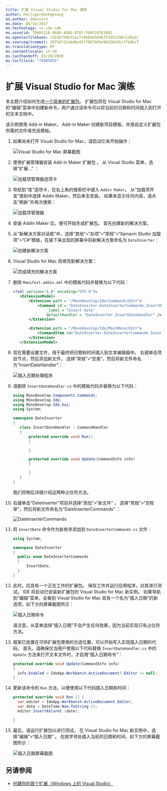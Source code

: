 ```yaml
---
title: 扩展 Visual Studio for Mac 演练
author: heiligerdankgesang
ms.author: dominicn
ms.date: 04/14/2017
ms.technology: vs-ide-sdk
ms.assetid: 7D00512B-9688-4D8D-87A7-F04F207E3D02
ms.openlocfilehash: c5b3b759b32acfc86b4b584b3f3d52298c138a2c
ms.sourcegitcommit: 2975d722a6d6e45f7887b05e9b526e91cffb0bcf
ms.translationtype: HT
ms.contentlocale: zh-CN
ms.lasthandoff: 03/20/2020
ms.locfileid: "74985035"
---
```

# <a name="extending-visual-studio-for-mac-walkthrough"></a>扩展 Visual Studio for Mac 演练

本主题介绍如何生成[一个简单的扩展包](https://github.com/mjh4/AddIns/tree/master/DateInserter)。 扩展包将在 Visual Studio for Mac 的“编辑”菜单中创建新命令，用户通过该命令可以将当前的日期和时间插入到打开的文本文档中。

该示例使用 Add-in Maker。 Add-in Maker 创建新项目模板，并用自定义扩展包所需的文件填充该模板。

1. 如果尚未打开 Visual Studio for Mac，请启动它来开始操作：

   ![Visual Studio for Mac 屏幕截图](media/extending-visual-studio-mac-addin3.png)

2. 使用扩展管理器安装 Add-in Maker 扩展包  。 从 Visual Studio 菜单，选择“扩展...”  ：

   ![加载项管理器选项卡](media/extending-visual-studio-mac-addin4.png)

3. 导航到“库”选项卡，在右上角的搜索栏中键入 `Addin Maker`。 从“加载项开发”类别中选择 Addin Maker，然后单击<kbd>安装</kbd>。 如果未显示任何内容，请点击“刷新”并再次搜索：

   ![加载项管理器](media/extending-visual-studio-mac-addin5.png)

4. 安装 Addin Maker 后，便可开始生成扩展包。 首先创建新的解决方案。

5. 从“新解决方案对话框”中，选择“其他”>“杂项”>“常规”>“Xamarin Studio 加载项”>“C#”模板，在接下来出现的屏幕中将新解决方案命名为 `DateInserter`：

   ![创建新解决方案](media/extending-visual-studio-mac-addin7New.png)

6. Visual Studio for Mac 将填充新解决方案：

   ![完成填充的解决方案](media/extending-visual-studio-mac-addin8.png)

7. 删除 `Manifest.addin.xml` 中的模板代码并替换为以下代码：

   ```xml
   <?xml version="1.0" encoding="UTF-8"?>
      <ExtensionModel>
          <Extension path = "/MonoDevelop/Ide/Commands/Edit">
              <Command id = "DateInserter.DateInserterCommands.InsertDate"
                  _label = "Insert Date"
                  defaultHandler = "DateInserter.InsertDateHandler" />
          </Extension>

          <Extension path = "/MonoDevelop/Ide/MainMenu/Edit">
              <CommandItem id="DateInserter.DateInserterCommands.InsertDate" />
          </Extension>
      </ExtensionModel>
   ```

8. 现在需要设置文件，用于最终把日期和时间插入到文本编辑器中。 右键单击项目节点，然后添加新文件。 选择“常规”>“空类”，然后将新文件命名为“InsertDateHandler”：  

   ![插入日期处理程序](media/extending-visual-studio-mac-addin9.png)

9. 请删除 `InsertDateHandler.cs` 中的模板代码并替换为以下代码：

   ```cs
   using MonoDevelop.Components.Commands;
   using MonoDevelop.Ide;
   using MonoDevelop.Ide.Gui;
   using System;

   namespace DateInserter
   {
      class InsertDateHandler : CommandHandler
      {
          protected override void Run()
          {

          }

          protected override void Update(CommandInfo info)
          {

          }
      }
   }
   ```

   我们将稍后详细介绍这两种占位符方法。

10. 右键单击“DateInserter”项目并选择“添加”>“新文件”   。 选择“常规”>“空枚举”，然后将新文件命名为“DateInserterCommands”   ：

    ![DateInserterCommands](media/extending-visual-studio-mac-addin10.png)

11. 将 `InsertDate` 命令作为新枚举添加到 `DateInserterCommands.cs` 文件：

    ``` cs
    using System;

    namespace DateInserter
    {
      public enum DateInserterCommands
      {
          InsertDate,
      }
    }
    ```

12. 此时，应具有一个正在工作的扩展包。 保存工作并运行应用程序，对其进行测试。 IDE 将启动已安装新扩展包的 Visual Studio for Mac 新实例。 如果导航到“编辑”菜单，会看到 Visual Studio for Mac 具有一个名为“插入日期”的新选项，如下方的屏幕截图所示：  

    ![插入日期命令](media/extending-visual-studio-mac-addin11.png)

    请注意，从菜单选择“插入日期”不会产生任何效果，因为当前实现只有占位符方法。

13. 框架已放置在可供扩展包使用的合适位置，可以开始写入实现插入日期的代码。 首先，请确保仅当用户使用以下代码替换 `InsertDateHandler.cs` 中的 `Update` 方法来打开文本文件时，才启用“插入日期命令”：

    ```cs
    protected override void Update(CommandInfo info)
    {
      info.Enabled = IdeApp.Workbench.ActiveDocument?.Editor != null;
    }
    ```

14. 更新该命令的 `Run` 方法，以便使用以下代码插入日期和时间：

    ``` cs
    protected override void Run () {
      var editor = IdeApp.Workbench.ActiveDocument.Editor;
      var date = DateTime.Now.ToString ();
      editor.InsertAtCaret (date);

    }
    ```

15. 最后，请运行扩展包以进行测试。 在 Visual Studio for Mac 新实例中，选择“编辑”>“插入日期”  。 在脱字号处插入当前的日期和时间，如下方的屏幕截图所示：

    ![插入日期屏幕截图](media/extending-visual-studio-mac-addin12.png)

## <a name="see-also"></a>另请参阅

- [创建你的首个扩展（Windows 上的 Visual Studio）](/visualstudio/extensibility/extensibility-hello-world)